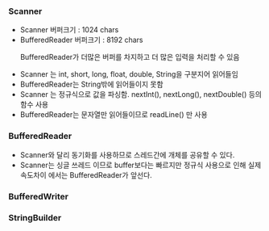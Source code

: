 ### Scanner 

- Scanner 버퍼크기 : 1024 chars
- BufferedReader 버퍼크기 : 8192 chars

&nbsp;&nbsp;&nbsp;&nbsp;&nbsp;&nbsp;BufferedReader가 더많은 버퍼를 차지하고 더 많은 입력을 처리할 수 있음<br/>

- Scanner 는 int, short, long, float, double, String을 구분지어 읽어들임
- BufferedReader는 String밖에 읽어들이지 못함
- Scanner 는 정규식으로 값을 파싱함. nextInt(), nextLong(), nextDouble() 등의 함수 사용
- BufferedReader는 문자열만 읽어들이므로 readLine() 만 사용


### BufferedReader
- Scanner와 달리 동기화를 사용하므로 스레드간에 개체를 공유할 수 있다.
- Scanner는 싱글 쓰레드 이므로 buffer보다는 빠르지만 정규식 사용으로 인해 실제 속도차이 에서는 BufferedReader가 앞선다.

### BufferedWriter

### StringBuilder


